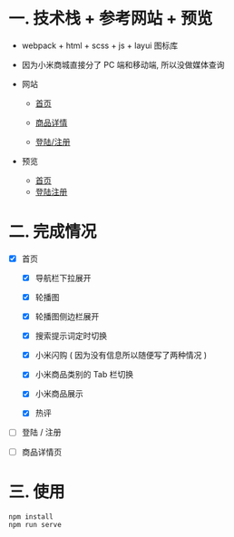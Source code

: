 # 一. 技术栈 + 参考网站 + 预览

- webpack + html + scss + js + layui 图标库

- 因为小米商城直接分了 PC 端和移动端, 所以没做媒体查询

- 网站

  - [首页](https://www.mi.com/html/index.html)

  - [商品详情](https://www.mi.com/shop/buy/detail?product_id=16536&selected=16536&pClass=p)

  - [登陆/注册](https://account.xiaomi.com/fe/service/login/password?_qrsize=180&sid=mi_eshop&qs=%253Fcallback%253Dhttp%25253A%25252F%25252Forder.mi.com%25252Flogin%25252Fcallback%25253Ffollowup%25253Dhttps%2525253A%2525252F%2525252Fwww.mi.com%2525252Fhtml%2525252Findex.html%252526sign%25253DNDdlM2NlOWE1ZDQ3OTkzYzEyMTAwYzkyZmJiOWM2MWRhODQyYmRiNQ%25252C%25252C%2526sid%253Dmi_eshop%2526_qrsize%253D180&callback=http%3A%2F%2Forder.mi.com%2Flogin%2Fcallback%3Ffollowup%3Dhttps%253A%252F%252Fwww.mi.com%252Fhtml%252Findex.html%26sign%3DNDdlM2NlOWE1ZDQ3OTkzYzEyMTAwYzkyZmJiOWM2MWRhODQyYmRiNQ%2C%2C&_sign=6QDyDJ2UK9XUMolQwYhGpiS8L7U%3D&serviceParam=%7B%22checkSafePhone%22%3Afalse%2C%22checkSafeAddress%22%3Afalse%2C%22lsrp_score%22%3A0.0%7D&showActiveX=false&theme=&needTheme=false&bizDeviceType=&_locale=zh_CN)

- 预览
  - [首页](https://luminaqaq.github.io/XiaomiStore_html/)
  - [登陆注册](https://luminaqaq.github.io/XiaomiStore_html/login.html)

# 二. 完成情况

- [x] 首页

  - [x] 导航栏下拉展开

  - [x] 轮播图

  - [x] 轮播图侧边栏展开

  - [x] 搜索提示词定时切换

  - [x] 小米闪购 ( 因为没有信息所以随便写了两种情况 )

  - [x] 小米商品类别的 Tab 栏切换

  - [x] 小米商品展示

  - [x] 热评

- [ ] 登陆 / 注册

- [ ] 商品详情页

# 三. 使用

```js
npm install
npm run serve
```
